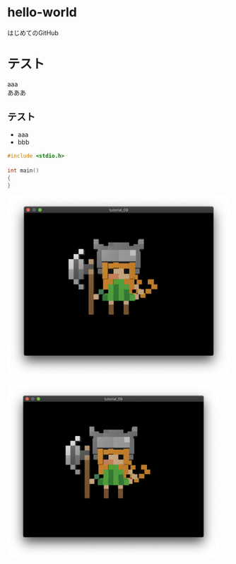 # hello-world
はじめてのGitHub

# テスト  
aaa  
あああ  

## テスト
* aaa
* bbb

```c++
#include <stdio.h>

int main()
{
}
```
![画像テスト](https://github.com/takezoh-1127/hello-world/blob/master/images/tutorial_09.png)

<img src="https://github.com/takezoh-1127/hello-world/blob/master/images/tutorial_09.png" width="480">
